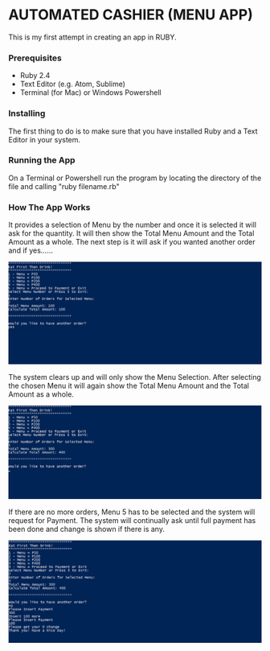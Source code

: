 # AUTOMATED CASHIER (MENU APP)

This is my first attempt in creating an app in RUBY.

### Prerequisites
- Ruby 2.4 
- Text Editor (e.g. Atom, Sublime)
- Terminal (for Mac) or Windows Powershell

### Installing
The first thing to do is to make sure that you have installed Ruby and a Text Editor in your system.

### Running the App
On a Terminal or Powershell run the program by locating the directory of the file and calling "ruby filename.rb"

### How The App Works
It provides a selection of Menu by the number and once it is selected it will ask for the quantity. It will then show the Total Menu Amount
and the Total Amount as a whole. The next step is it will ask if you wanted another order and if yes......

![alt text](https://github.com/marc-acm/cashier/blob/master/cashier1.png)


The system clears up and will only show the Menu Selection.  After selecting the chosen Menu it will again show the Total Menu Amount and
the Total Amount as a whole.  

![alt text](https://github.com/marc-acm/cashier/blob/master/cashier2.png)



If there are no more orders, Menu 5 has to be selected and the system will request for Payment.  The system will continually ask
until full payment has been done and change is shown if there is any.

![alt text](https://github.com/marc-acm/cashier/blob/master/cashier3.png)





